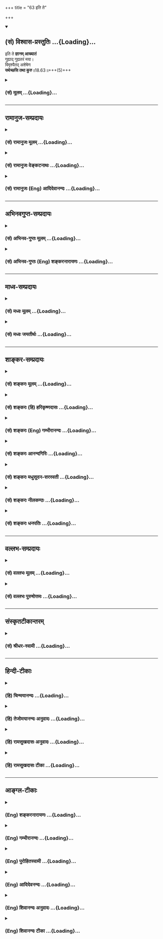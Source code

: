 +++
title = "63 इति ते"

+++
<div class="js_include" newlevelforh1="2" title="(सं) विश्वास-प्रस्तुतिः" unfilled url="/mahAbhAratam/vyAsaH/shlokashaH/06-bhIShma-parva/03-bhagavad-gItA-parva/saMskRtam/vishvAsa-prastutiH/18_moxa-saMnyAsa-yogaH/63_iti_te.md">
<details open><summary><h2>(सं) विश्वास-प्रस्तुतिः ...{Loading}...</h2></summary>

इति ते **ज्ञानम् आख्यातं**  
गुह्याद् गुह्यतरं मया।  
विमृश्यैतद् अशेषेण  
**यथेच्छसि तथा कुरु**॥18.63॥+++(5)+++
</details>
</div>
<div class="js_include collapsed" newlevelforh1="3" title="(सं) मूलम्" unfilled url="/mahAbhAratam/vyAsaH/shlokashaH/06-bhIShma-parva/03-bhagavad-gItA-parva/saMskRtam/mUlam/18_moxa-saMnyAsa-yogaH/63_iti_te.md">
<details><summary><h3>(सं) मूलम् ...{Loading}...</h3></summary>

इति ते ज्ञानमाख्यातं गुह्याद्गुह्यतरं मया।  
विमृश्यैतदशेषेण यथेच्छसि तथा कुरु।।18.63।।
</details>
</div>


_________________
## रामानुज-सम्प्रदायः
<div class="js_include collapsed" newlevelforh1="3" title="(सं) रामानुजः मूलम्" unfilled url="/mahAbhAratam/vyAsaH/shlokashaH/06-bhIShma-parva/03-bhagavad-gItA-parva/saMskRtam/rAmAnujaH/mUlam/18_moxa-saMnyAsa-yogaH/63_iti_te.md">
<details><summary><h3>(सं) रामानुजः मूलम् ...{Loading}...</h3></summary>

।।18.63।।**इति** एवं **ते** मुमुक्षुभिः अधिगन्तव्यं **ज्ञानं**
सर्वस्माद् **गुह्याद् गुह्यतरं** कर्मयोगविषयं ज्ञानयोगविषयं
भक्तियोगविषयं च सर्वम् **आख्यातम्।** **एतद् अशेषेण विमृश्य**
स्वाधिकारानुरूपं **यथा इच्छसि तथा कुरु;** कर्मयोगं ज्ञानं भक्तियोगं वा
यथेष्टम् आतिष्ठ इत्यर्थः।

</details>
</div>
<div class="js_include collapsed" newlevelforh1="3" title="(सं) रामानुजः वेङ्कटनाथः" unfilled url="/mahAbhAratam/vyAsaH/shlokashaH/06-bhIShma-parva/03-bhagavad-gItA-parva/saMskRtam/rAmAnujaH/venkaTanAthaH/18_moxa-saMnyAsa-yogaH/63_iti_te.md">
<details><summary><h3>(सं) रामानुजः वेङ्कटनाथः ...{Loading}...</h3></summary>

  
  
।।18.63।। एवमर्जुनस्य युद्धे प्रोत्साहनव्याजेन
सर्वाध्यात्मशास्त्रार्थजातमुपदिश्य सर्वासु निष्ठासु नित्यकर्मणो
दुस्त्यजतयाऽन्तेऽपि युद्धकर्तव्यत्वमेव स्थापितम्। अथस हि धर्मः
सुपर्याप्तो ब्रह्मणः पदवेदने \[अनुगी.1।12\] इति
प्रत्यभिज्ञापयिष्यमाणप्रकारेण श्रोतव्यान्तराभावज्ञापनाय
प्रक्रान्तनिष्ठात्रयं पुष्कलोपदिष्टतया यथाधिकारमनुष्ठेयत्वेन निगम्यतेइति
ते ज्ञानमाख्यातम् इति श्लोकेन। वाच्यवचनयोः सम्यक्त्वं पौष्कल्यं च
इतिकरणेन विवक्षितमित्यभिप्रायेणाऽऽह -- इत्येवमिति। तेयच्छ्रेयः स्यात्
\[2।7\] इत्यादिवादिने प्रपन्नाय शिष्यायेत्यर्थः। अत्र
लौकिकप्रमाणप्रसिद्धविषयेभ्य
आयुर्धनुर्गान्धर्ववेदार्थनीतिशास्त्रादिजन्येभ्योज्ञानेभ्यः
प्रकृष्टातीन्द्रियपारलौकिकस्वर्गादिपुरुषार्थतदुपायविषयं
वेदाख्यशास्त्रमूलं विविधज्ञानं गुह्यशब्देन विवक्षितम्। गुह्यतरशब्देन तु
वेदान्तनिष्पाद्यं तदुपबृंहणभूतैतच्छास्त्रविशोधितं
मुमुक्षुभिर्यथाधिकारमनुष्ठेयव्यवहिताव्यवहितसमस्तमोक्षोपायज्ञानं
प्रदर्श्यते। तत्र त्रिवर्गमात्रसक्तेभ्यो गोपनीयतया
गुह्यतरत्वोक्तिरित्यभिप्रायेणाऽऽह -- मुमुक्षुभिरधिगन्तव्यं ज्ञानं
सर्वस्माद्गुह्याद्गुह्यतरमिति। नन्वेतच्छास्त्रोक्तेष्वेव
गुह्यगुह्यतरविभागः स्यात् तत्राप्यन्तिमाध्यायोक्तमेव गुह्यतरतयाऽत्र
निगम्यत इति शङ्कामपाकरोतिकर्मयोगविषयं ज्ञानयोगविषयं भक्तियोगविषयं
चेति। विमृश्यैतदशेषेण यथेच्छसि तथा कुरु
इत्यनन्तरवाक्यपरामर्शस्वारस्याद्गीताशास्त्रोक्तं कृत्स्नमिह
गुह्यतरशब्देन विवक्षितमिति गम्यते। तदवान्तरतारतम्ये तु
सर्वगुह्यतममित्यनन्तरश्लोके वक्ष्यत इति भावः। आख्यातम् इत्यनेन
वक्तव्यान्तराभावो व्यञ्जित इत्यभिप्रायेणाऽऽहसर्वमाख्यातमिति। मया स्वतः
सार्वज्ञादिगुणयोगादाप्ततमेन हितैषिणा चेत्यर्थः। अशेषेण विमृश्य इत्यनेन
विवक्षितमाहस्वाधिकारानुरूपमिति। सहसैव पूर्वपूर्वपरित्यागो न युक्त इति
भावः। यथेच्छसि तथा कुरु इत्येतन्न युद्धकरणाकरणविषयम्; निष्ठात्रयेऽपि
नित्यनैमित्तिकानां
वर्णाश्रमानुबन्धिकर्मणामवश्यानुष्ठेयत्वोक्तेः;यद्यहङ्कारमाश्रित्य
\[18।59\] इत्यादिश्लोकाभ्यामर्जुनेन युद्धस्य दुस्त्यजतां वदतो
भगवतस्तन्निवृत्तिविवक्षानुपपत्तेश्च। अतोऽत्र तत्तदधिकारानुरूपमुपदिष्टेषु
शास्त्रार्थपर्वसु बुद्धिमत्तरस्त्वं कर्मज्ञानभक्तिषु
कर्मण्यस्मिन्ममेदानीमधिकार इति परामृश्य तस्मिन् पर्वणि
परिगृहीतस्ववर्णाश्रमधर्म एव वर्तस्वेत्युच्यत इत्यभिप्रायेणाऽऽह --
कर्मयोगं ज्ञानयोगं भक्तियोगं वा यथेष्टमातिष्ठेति। एतेनकर्मज्ञानयोगयोरिदं
निगमनम्सर्वगुह्यतमम् इत्यादिनाभक्तियोगनिगमनम् इति कैश्चिदुक्तो विभागो
निरस्तः।  
  

</details>
</div>
<div class="js_include collapsed" newlevelforh1="3" title="(सं) रामानुजः (Eng) आदिदेवानन्दः" unfilled url="/mahAbhAratam/vyAsaH/shlokashaH/06-bhIShma-parva/03-bhagavad-gItA-parva/saMskRtam/rAmAnujaH/english/AdidevAnandaH/18_moxa-saMnyAsa-yogaH/63_iti_te.md">
<details><summary><h3>(सं) रामानुजः (Eng) आदिदेवानन्दः ...{Loading}...</h3></summary>

18.63 Thus, in this manner, has been set forth everything that is to be acired by those aspirants for release - the mystery of mysteries,
concerning Karma Yoga, Jnana Yoga and Bhakti Yoga. Reflecting on it fully, do what you wish to do according to your alification - i.e.,
follow Karma Yoga, or Jnana Yoga or Bhakti Yoga according to your liking. Such is the meaning.

</details>
</div>


_________________
## अभिनवगुप्त-सम्प्रदायः
<div class="js_include collapsed" newlevelforh1="3" title="(सं) अभिनव-गुप्तः मूलम्" unfilled url="/mahAbhAratam/vyAsaH/shlokashaH/06-bhIShma-parva/03-bhagavad-gItA-parva/saMskRtam/abhinava-guptaH/mUlam/18_moxa-saMnyAsa-yogaH/63_iti_te.md">
<details><summary><h3>(सं) अभिनव-गुप्तः मूलम् ...{Loading}...</h3></summary>

।।18.63।। इति त इति। तदेवेदं ( तवेदं ) ज्ञानम् उक्तं गुह्यात्;
वेदान्तादपि; गुह्यं; परमाद्वैतप्रकाशनात्। एतच्चाशेषेण +++(S एतच्चाविशेषेण
)+++ विमृश्येति +++(;N omit विमृश्येति and read संग्रहतात्पर्यम् )+++ --
तात्पर्यमत्र विचार्येत्यर्थः।

</details>
</div>
<div class="js_include collapsed" newlevelforh1="3" title="(सं) अभिनव-गुप्तः (Eng) शङ्करनारायणः" unfilled url="/mahAbhAratam/vyAsaH/shlokashaH/06-bhIShma-parva/03-bhagavad-gItA-parva/saMskRtam/abhinava-guptaH/english/shankaranArAyaNaH/18_moxa-saMnyAsa-yogaH/63_iti_te.md">
<details><summary><h3>(सं) अभिनव-गुप्तः (Eng) शङ्करनारायणः ...{Loading}...</h3></summary>

18.63 Iti te etc. : The \[path of\] wisdom has been taught to you. It is
a better secret than the secret literature i.e., the last portion of the
Vedas (the Upanisads), as it reveals the supreme Non-duality
(Advaita-philosophy). Comprehend it fully and then : Deliberate on the
purport of it and then. The purport has been, no doubt, elucidated by us
by taking-by-horn-method (directly) whenever occasion arose. Yet, a
clear reflection of the entire subject matter is shown here. Because it
is the choicest one, the mind is never satisfied, when it is being
elucidated and listened to. The most secret thing is being determined
here. The method by which that is known, you must listen to now - so He
says :-

</details>
</div>


_________________
## माध्व-सम्प्रदायः
<div class="js_include collapsed" newlevelforh1="3" title="(सं) मध्वः मूलम्" unfilled url="/mahAbhAratam/vyAsaH/shlokashaH/06-bhIShma-parva/03-bhagavad-gItA-parva/saMskRtam/madhvaH/mUlam/18_moxa-saMnyAsa-yogaH/63_iti_te.md">
<details><summary><h3>(सं) मध्वः मूलम् ...{Loading}...</h3></summary>

।।18.63।। Sri Madhvacharya did not comment on this sloka.,

</details>
</div>
<div class="js_include collapsed" newlevelforh1="3" title="(सं) मध्वः जयतीर्थः" unfilled url="/mahAbhAratam/vyAsaH/shlokashaH/06-bhIShma-parva/03-bhagavad-gItA-parva/saMskRtam/madhvaH/jayatIrthaH/18_moxa-saMnyAsa-yogaH/63_iti_te.md">
<details><summary><h3>(सं) मध्वः जयतीर्थः ...{Loading}...</h3></summary>

।।18.63।। Sri Jayatirtha did not comment on this sloka.  
  

</details>
</div>


_________________
## शाङ्कर-सम्प्रदायः
<div class="js_include collapsed" newlevelforh1="3" title="(सं) शङ्करः मूलम्" unfilled url="/mahAbhAratam/vyAsaH/shlokashaH/06-bhIShma-parva/03-bhagavad-gItA-parva/saMskRtam/shankaraH/mUlam/18_moxa-saMnyAsa-yogaH/63_iti_te.md">
<details><summary><h3>(सं) शङ्करः मूलम् ...{Loading}...</h3></summary>

।।18.63।। --,**इति** एतत् **ते** तुभ्यं **ज्ञानम् आख्यातं** कथितं
**गुह्यात्** गोप्यात् **गुह्यतरम्** अतिशयेन गुह्यं रहस्यम् इत्यर्थः;
**मया** सर्वज्ञेन ईश्वरेण। **विमृश्य** विमर्शनम् आलोचनं कृत्वा **एतत्**
यथोक्तं शास्त्रम् **अशेषेण** समस्तं यथोक्तं च अर्थजातं **यथा इच्छसि तथा
कुरु**।। भूयोऽपि मया उच्यमानं श्रृणु --,

</details>
</div>
<div class="js_include collapsed" newlevelforh1="3" title="(सं) शङ्करः (हि) हरिकृष्णदासः" unfilled url="/mahAbhAratam/vyAsaH/shlokashaH/06-bhIShma-parva/03-bhagavad-gItA-parva/saMskRtam/shankaraH/hindI/harikRShNadAsaH/18_moxa-saMnyAsa-yogaH/63_iti_te.md">
<details><summary><h3>(सं) शङ्करः (हि) हरिकृष्णदासः ...{Loading}...</h3></summary>

।।18.63।। मुझ सर्वज्ञ ईश्वरने तुझसे यह गुह्यसे भी गुह्य अत्यन्त गोपनीय
रहस्ययुक्त ज्ञान कहा है। इस उपर्युक्त शास्त्रको; अर्थात् ऊपर कहे हुए
समस्त अर्थको पूर्णरूपसे विचारकरइसके विषयमें भलीप्रकार आलोचना करके; तेरी
जैसी इच्छा हो वैसे ही कर।

</details>
</div>
<div class="js_include collapsed" newlevelforh1="3" title="(सं) शङ्करः (Eng) गम्भीरानन्दः" unfilled url="/mahAbhAratam/vyAsaH/shlokashaH/06-bhIShma-parva/03-bhagavad-gItA-parva/saMskRtam/shankaraH/english/gambhIrAnandaH/18_moxa-saMnyAsa-yogaH/63_iti_te.md">
<details><summary><h3>(सं) शङ्करः (Eng) गम्भीरानन्दः ...{Loading}...</h3></summary>

18.63 Te, to you; akhyatam, has been imparted, spoken of; maya, by Me
who am the omniscient God; iti, this; jnanam, knowledge; which is
guhyataram, more secret; guhyat, than any secret-i.e. it is extremely
profound, mystical. Vimrsya, pondering over, contemplating on; etat,
this, the Scripture as imparted; asesena, as a whole, and also on all
the subjects dealt with; kuru, do; yatha icchasi tatha, as you like.
'Once again, hear what is beng said by Me:'

</details>
</div>
<div class="js_include collapsed" newlevelforh1="3" title="(सं) शङ्करः आनन्दगिरिः" unfilled url="/mahAbhAratam/vyAsaH/shlokashaH/06-bhIShma-parva/03-bhagavad-gItA-parva/saMskRtam/shankaraH/AnandagiriH/18_moxa-saMnyAsa-yogaH/63_iti_te.md">
<details><summary><h3>(सं) शङ्करः आनन्दगिरिः ...{Loading}...</h3></summary>

।।18.63।। शास्त्रमुपसंहर्तुमिच्छन्नाह -- **इति ते ज्ञानमिति।** ज्ञानं
करणव्युत्पत्त्या गीताशास्त्रम्; यथेच्छसि तथा कुरु ज्ञानं कर्म वा यदिष्टं
तदनुतिष्ठेत्यर्थः।

</details>
</div>
<div class="js_include collapsed" newlevelforh1="3" title="(सं) शङ्करः मधुसूदन-सरस्वती" unfilled url="/mahAbhAratam/vyAsaH/shlokashaH/06-bhIShma-parva/03-bhagavad-gItA-parva/saMskRtam/shankaraH/madhusUdana-sarasvatI/18_moxa-saMnyAsa-yogaH/63_iti_te.md">
<details><summary><h3>(सं) शङ्करः मधुसूदन-सरस्वती ...{Loading}...</h3></summary>

।।18.63।। सर्वगीतार्थमुपसंहरन्नाह -- इतीति। इत्यनेन प्रकारेण ते
तुभ्यमत्यन्तप्रियाय ज्ञानमात्ममात्रविषयं मोक्षसाधनं गुह्याद्गुह्यतरं
परमरहस्यादपि संन्यासान्तात्कर्मयोगाद्रहस्यतरं तत्फलभूतत्वादाख्यातं
समन्तात् कथितं मया सर्वज्ञेन परमाप्तेन। अतो विमृश्य पर्यालोच्य
एतन्मयोपदिष्टं गीताशास्त्रमशेषेण सामस्त्येन सर्वैकवाक्यतया ज्ञात्वा
स्वाधिकारानुरूपेण यथेच्छसि तथा कुरु न त्वेतदविमृश्यैव कामकारेण
यत्किंचिदित्यर्थः। ,अत्र चैतावदुक्तम्। अशुद्धान्तःकरणस्य
मुमुक्षोर्मोक्षसाधनज्ञानोत्पत्तियोग्यताप्रतिबन्धकपापक्षयार्थं
फलाभिसन्धिपरित्यागेन भगवदर्पणबुद्ध्या वर्णाश्रमधर्मानुष्ठानं; ततः
शुद्धान्तःकरणस्य विविदिषोत्पत्तौ गुरुमुपसृत्य
ज्ञानसाधनवेदान्तवाक्यविचाराय ब्राह्मणस्य सर्वकर्मसंन्यासः; ततो
भगवदेकशरणतया
विविक्तसेवादिज्ञानसाधनाभ्यासाच्छ्रवणमनननिदिध्यासनैरात्मसाक्षात्कारोत्पत्त्या
मोक्ष इति। क्षत्रियादेस्तु संन्यासानधिकारिणो
मुमुक्षोरन्तःकरणशुद्ध्यनन्तरमपि भगवदाज्ञापालनाय लोकसंग्रहाय च
यथाकथंचित्कर्माणि कुर्वतोऽपि भगवदेकशरणतया
पूर्वजन्मकृतसंन्यासादिपरिपाकाद्वा हिरण्यगर्भन्यायेन तदपेक्षणाद्वा
भगवदनुग्रहमात्रेणेहैव तत्त्वज्ञानोत्पत्त्याऽग्रिमजन्मनि
ब्राह्मणजन्मलाभेन संन्यासादिपूर्वकज्ञानोत्पत्त्या वा मोक्ष इति। एवं
विचारिते च नास्ति मोहावकाश इति भावः।

</details>
</div>
<div class="js_include collapsed" newlevelforh1="3" title="(सं) शङ्करः नीलकण्ठः" unfilled url="/mahAbhAratam/vyAsaH/shlokashaH/06-bhIShma-parva/03-bhagavad-gItA-parva/saMskRtam/shankaraH/nIlakaNThaH/18_moxa-saMnyAsa-yogaH/63_iti_te.md">
<details><summary><h3>(सं) शङ्करः नीलकण्ठः ...{Loading}...</h3></summary>

।।18.63।। सर्वगीतार्थमुपसंहरति -- **इतीति।** इति एवंप्रकारं ते तुभ्यं मया
सर्वज्ञेन परमकारुणिकेन ज्ञानम् आख्यातम्।
गुह्यान्मन्त्रतन्त्ररसायनरूपाद्गुह्यतरमतिशयितं रहस्यम्। एतद्यथोक्तं
शास्त्रार्थजातं विमृश्य सम्यगालोच्य यथेच्छसि तथा कुरु।

</details>
</div>
<div class="js_include collapsed" newlevelforh1="3" title="(सं) शङ्करः धनपतिः" unfilled url="/mahAbhAratam/vyAsaH/shlokashaH/06-bhIShma-parva/03-bhagavad-gItA-parva/saMskRtam/shankaraH/dhanapatiH/18_moxa-saMnyAsa-yogaH/63_iti_te.md">
<details><summary><h3>(सं) शङ्करः धनपतिः ...{Loading}...</h3></summary>

।।18.63।। शास्त्रमुपसंहर्तुमिच्छन्नाह -- इतीति। इत्येतत्ते तुभ्यं
ज्ञायतेनेनेति ज्ञानं गीताशास्त्रं गुह्याद्गोप्याद्हुह्यतरं अतिशयेन
गोप्यं रहस्यं मया सर्वज्ञेनाप्ततमेन शास्त्रयोनिना आख्यातं कथितम्।
एतद्यथोक्तशास्त्रमशेषेण समस्तं विमृश्य विमर्शनमालोचनं कृत्वा यथेच्छसि
तथा कुरु नत्वेतत्सा कत्येनाविमृश्यैवेत्यर्थः।

</details>
</div>


_________________
## वल्लभ-सम्प्रदायः
<div class="js_include collapsed" newlevelforh1="3" title="(सं) वल्लभः मूलम्" unfilled url="/mahAbhAratam/vyAsaH/shlokashaH/06-bhIShma-parva/03-bhagavad-gItA-parva/saMskRtam/vallabhaH/mUlam/18_moxa-saMnyAsa-yogaH/63_iti_te.md">
<details><summary><h3>(सं) वल्लभः मूलम् ...{Loading}...</h3></summary>

।।18.63।। सर्वगीतार्थमुपसंहरन्नाह -- इतीति। निरतिशयकरुणावरुणालयेनाख्यातं
ज्ञानं यत्तद्भगवता गीतं ज्ञानं (गीतं भगवता ज्ञानं यत्तत् -- )
संग्राममूर्द्धनि इति भागवतेऽपि \[1।15।30\] ज्ञानपदवाच्यं
सर्ववेदान्तसिद्धान्तसारं इदमिति ज्ञायते। अतो विमृश्यैतदशेषेण यथेच्छसि
तथा कुरु।

</details>
</div>
<div class="js_include collapsed" newlevelforh1="3" title="(सं) वल्लभः पुरुषोत्तमः" unfilled url="/mahAbhAratam/vyAsaH/shlokashaH/06-bhIShma-parva/03-bhagavad-gItA-parva/saMskRtam/vallabhaH/puruShottamaH/18_moxa-saMnyAsa-yogaH/63_iti_te.md">
<details><summary><h3>(सं) वल्लभः पुरुषोत्तमः ...{Loading}...</h3></summary>

  
  
।।18.63।। अथ सकलगीताशास्त्रार्थमुपसंहरन्नाह -- इतीति। इति अमुना प्रकारेण
ते तव मया सर्वकर्त्रा सर्वात्मना गुह्यात् गोप्यात् गुह्यतरं गोप्यतरं
मन्त्रबीजवत् सर्वशास्त्रज्ञानसारात्मकं ज्ञानमाख्यातं आ समन्तात् ससाधनं
प्रसिद्धतयोक्तमित्यर्थः। एतत् मदुपदिष्टगीताशास्त्रार्थं अशेषेण
पूर्वापरानुसन्धानेन विमृश्य पर्यालोच्य यथा कर्तुमिच्छसि उत्तमत्वेन तथा
कुरु। एतद्विमर्शात् तदाज्ञाकरणे एव बुद्धिर्भविष्यतीत्याशयेनयथेच्छसि
इत्युक्तमिति भावः।  
  

</details>
</div>


_________________
## संस्कृतटीकान्तरम्
<div class="js_include collapsed" newlevelforh1="3" title="(सं) श्रीधर-स्वामी" unfilled url="/mahAbhAratam/vyAsaH/shlokashaH/06-bhIShma-parva/03-bhagavad-gItA-parva/saMskRtam/shrIdhara-svAmI/18_moxa-saMnyAsa-yogaH/63_iti_te.md">
<details><summary><h3>(सं) श्रीधर-स्वामी ...{Loading}...</h3></summary>

।।18.63।। सर्वगीतार्थमुपसंहरन्नाह **-- इतीति।** इति अनेन प्रकारेण तुभ्यं
सर्वज्ञेन परमकारुणिकेन मया ज्ञानमाख्यातमुपदिष्टम्। कथंभूतम्
गुह्याद्गोप्याद्रहस्यमन्त्रयोगादिज्ञानादपि गुह्यतरं एतन्मयोपदिष्टं
गीताशास्त्रशेषतो विमृश्य पर्यालोच्य पश्चाद्यथेच्छसि तथा कुरु।
एतस्मिन्पर्यालोचिते सति तव मोहो निवर्तिष्यत इति भावः।

</details>
</div>


_________________
## हिन्दी-टीकाः
<div class="js_include collapsed" newlevelforh1="3" title="(हि) चिन्मयानन्दः" unfilled url="/mahAbhAratam/vyAsaH/shlokashaH/06-bhIShma-parva/03-bhagavad-gItA-parva/hindI/chinmayAnandaH/18_moxa-saMnyAsa-yogaH/63_iti_te.md">
<details><summary><h3>(हि) चिन्मयानन्दः ...{Loading}...</h3></summary>

।।18.63।। प्रस्तुत श्लोक कुरुक्षेत्र की रणभूमि पर दिये गये गीताप्रवचन का
अन्तिम श्लोक माना जा सकता है। संस्कृत में इति शब्द के साथ किसी कथन अथवा
उद्धरण की समाप्ति की जाती है। इस दृष्टि से भगवान् श्रीकृष्ण अपने उपदेश
को यहीं पर सम्पूर्ण करते हैं। गुह्यात् गुह्य तरम् गुह्य या रहस्य उसे कहते
हैं; जो अधिकांश लोगों को अज्ञात होता है; किन्तु कुछ विरले लोग उसे जानते
हैं। यद्यपि वह अज्ञात होता है; तथपि अज्ञेय नहीं। उसका ज्ञान आप्त पुरुषों
(जानकर लोगों) से प्राप्त किया जा सकता है। गीता में आत्मज्ञान का उपदेश
दिया गया है। आत्मा द्रष्टा है इसलिए वह कभी इन्द्रिय; मन और बुद्धि द्वारा
दृश्यरूप में नहीं जाना जा सकता। इसलिए; कोई व्यक्ति कितना ही बुद्धिमान
क्यों न हो; वह स्वयं अपनी बुद्धि के द्वारा आत्मा के शुद्ध स्वरूप का आभास
तक नहीं पा सकता। इसके लिए गुरु के उपदेश की नितान्त आवश्यकता होती है।
सर्वथा इन्द्रिय अगोचर होने के कारण ही यह आत्मज्ञान समस्त लौकिक रहस्यों
से भी अधिक गूढ़ है। गुह्य शब्द का अर्थ यह नहीं होता कि इस ज्ञान का उपदेश
किसी को देना ही नहीं चाहिए। परन्तु भारत के पतन काल में कतिपय लोगों ने
इसे अपनी वैयक्तिक सम्पत्ति समझकर गुह्य शब्द की आड़ में अन्य लोगों को इस
ज्ञान से वंचित रखा। परन्तु यदि हम अपने धर्मशास्त्रों का समुचित अध्ययन
करें; तो यह ज्ञात होगा कि उदार हृदय के ऋषियों ने किसी भी स्थान पर ऐसे
रूढ़िवादी लोगों के मत का अनुमोदन नहीं किया है। इसमें कोई सन्देह नहीं कि
जिस पुरुष में सूक्ष्म ज्ञान को ग्रहण करने की मानसिक और बौद्धिक क्षमता
नहीं होती; वह इसका अधिकारी नहीं होता। अनधिकारी को सर्वोच्च ज्ञान देने पर
वह उसे विपरीत समझकर तथा दोषपूर्ण जीवन जीकर स्वयं की ही हानि कर सकता
है। इस पर पूर्ण विचार करके केवल श्रवण या पठन से ही मनुष्य को पूर्ण ज्ञान
प्राप्त नहीं हो सकता। ज्ञान सन्देह रहित तथा विपर्यय (मिथ्या धारणाओं) से
रहित होना चाहिए। इसलिए; आचार्य से प्राप्त किये गये ज्ञान पर युक्तियुक्त
मनन और चिन्तन करने की आवश्यकता होती है। प्रत्येक साधक को स्वयं ही मनन
करके प्राप्त ज्ञान की सत्यता का निश्चय करना होता है। भगवान् श्रीकृष्ण
नहीं चाहते कि अर्जुन उनके उपदेश को विचार किये बिना ही स्वीकार कर ले।
इसलिए; यहाँ वे कहते हैं; इस पर पूर्ण विचार करके; जैसी तुम्हारी इच्छा हो
वैसा तुम करो। यथेच्छसि तथा कुरु भगवान् श्रीकृष्ण; कर्मयोग की जीवनपद्धति
को स्वीकार करने के विषय में अन्तिम निर्णय अर्जुन पर ही छोड़ देते हैं।
प्रत्येक पुरुष को स्वेच्छा से ही ईश्वर प्राप्ति के लिए प्रयत्न करना
चाहिए। इसमें किसी को बाध्य नहीं किया जा सकता क्योंकि सभी नवीन जन्मों में
सहजता या स्वत प्रवृत्ति अमूल्य गुण माना जाता है। जीवन के समस्त
सिद्धांतों; तथ्यों एवं उपायों को अर्जुन के समक्ष प्रस्तुत करने के
पश्चात्; भगवान् श्रीकृष्ण उसे विचारपूर्वक निर्णय लेने के लिए आमन्त्रित
करते हैं। अध्यात्म के आचार्यों को चाहिए कि वे किसी प्रकार भी अपने
शिष्यों को बाध्य न करें। भारतवर्ष में इस प्रकार बाध्य करके कभी धर्म
प्रचार नहीं किया गया है। भगवान् श्रीकृष्ण आगे कहते हैं

</details>
</div>
<div class="js_include collapsed" newlevelforh1="3" title="(हि) तेजोमयानन्दः अनुवादः" unfilled url="/mahAbhAratam/vyAsaH/shlokashaH/06-bhIShma-parva/03-bhagavad-gItA-parva/hindI/tejomayAnandaH/anuvAdaH/18_moxa-saMnyAsa-yogaH/63_iti_te.md">
<details><summary><h3>(हि) तेजोमयानन्दः अनुवादः ...{Loading}...</h3></summary>

।।18.63।। इस प्रकार समस्त गोपनीयों से अधिक गुह्य ज्ञान मैंने तुमसे कहा;
इस पर पूर्ण विचार (विमृश्य) करने के पश्चात् तुम्हारी जैसी इच्छा हो, वैसा
तुम करो।।

</details>
</div>
<div class="js_include collapsed" newlevelforh1="3" title="(हि) रामसुखदासः अनुवादः" unfilled url="/mahAbhAratam/vyAsaH/shlokashaH/06-bhIShma-parva/03-bhagavad-gItA-parva/hindI/rAmasukhadAsaH/anuvAdaH/18_moxa-saMnyAsa-yogaH/63_iti_te.md">
<details><summary><h3>(हि) रामसुखदासः अनुवादः ...{Loading}...</h3></summary>

।।18.63।। यह गुह्यसे भी गुह्यतर (शरणागतिरूप) ज्ञान मैंने तुझे कह दिया। अब
तू इसपर अच्छी तरहसे विचार करके जैसा चाहता है, वैसा कर।

</details>
</div>
<div class="js_include collapsed" newlevelforh1="3" title="(हि) रामसुखदासः टीका" unfilled url="/mahAbhAratam/vyAsaH/shlokashaH/06-bhIShma-parva/03-bhagavad-gItA-parva/hindI/rAmasukhadAsaH/TIkA/18_moxa-saMnyAsa-yogaH/63_iti_te.md">
<details><summary><h3>(हि) रामसुखदासः टीका ...{Loading}...</h3></summary>

।।18.63।।***व्याख्या --***  **इति ते ज्ञानमाख्यातं गुह्याद्गुह्यतरं
मया --** पूर्वश्लोकमें सर्वव्यापक अन्तर्यामी परमात्माकी जो शरणागति बतायी
गयी है; उसीका लक्ष्य यहाँ **इति** पदसे कराया गया है। भगवान् कहते हैं कि
यह गुह्यसे भी गुह्यतर शरणागतिरूप ज्ञान मैंने तेरे लिये कह दिया है।
कर्मयोग गुह्य है और अन्तर्यामी निराकार परमात्माकी शरणागतिगुह्यतर है
**(टिप्पणी प₀ 965.1)**।  
  
**विमृश्यैतदशेषेण --** गुह्यसेगुह्यतर शरणागतिरूप ज्ञान बताकर भगवान्
अर्जुनसे कहते हैं कि मैंने पहले जो भक्तिकी बातें कही हैं; उनपर तुम अच्छी
तरहसे विचार कर लेना। भगवान्ने इसी अध्यायके सत्तावनवेंअट्ठावनवें
श्लोकोंमें अपनी भक्ति(शरणागति) की जो बातें कही हैं; उन्हें **एतत्** पदसे
लेना चाहिये। गीतामें जहाँजहाँ भक्तिकी बातें आयी हैं; उन्हें **अशेषेण**
पदसे लेना चाहिये **(टिप्पणी प₀ 965.2)। विमृश्यैतदशेषेण** कहनेमें भगवान्की
अत्यधिक कृपालुताकी एक गुढ़ाभिसन्धि है कि कहीं अर्जुन मेरेसे विमुख न हो
जाय; इसलिये यदि यह मेरी कही हुई बातोंकी तरफ विशेषतासे खयाल करेगा तो असली
बात अवश्य ही इसकी समझमें आ जायगी और फिर यह मेरेसे विमुख नहीं
होगा।**यथेच्छसि तथा कुरु --** पहले कही सब बातोंपर पूरापूरा विचार करके
फिर तेरी जैसी मरजी आये; वैसा कर। तू जैसा करना चाहता है; वैसा कर -- ऐसा
कहनेमें भी भगवान्की आत्मीयता; कृपालुता और हितैषिता ही प्रत्यक्ष दीख रही
है।  
  
पहले **वक्ष्याम्यशेषतः** (7। 2); **इदं तु ते गुह्यतमं
प्रवक्ष्याम्यनसूयवे** (9। 1) **वक्ष्यामि हितकाम्यया** (10। 1) आदि
श्लोकोंमें भगवान् अर्जुनके हितकी बात कहते आये हैं; पर इन वाक्योंमें
भगवान्की अर्जुनपर सामान्य कृपा है।  
  
**न श्रोष्यति विनङ्क्ष्यसि** (18। 58) -- इस श्लोकमें अर्जुनको धमकानेमें
भगवान्की विशेष कृपा और अपनेपनका भाव टपकता है। यहाँ **यथेच्छसि तथा कुरु**
कहकर भगवान् जो अपनेपनका त्याग कर रहे हैं; इसमें तो भगवान्कीअध्यधिक कृपा
और आत्मीयता भरी हुई है। कारण कि भक्त भगवान्का धमकाया जाना तो सह सकता है;
पर भगवान्का त्याग नहीं सह सकता। इसलिये **न श्रोष्यसि विनङ्क्ष्यसि** आदि
कहनेपर भी अर्जुनपर इतना असर नहीं पड़ा जितना **यथेच्छसि तथा कुरु** कहनेपर
पड़ा। इसे सुनकर अर्जुन घबरा गये कि भगवान् तो मेरा त्याग कर रहे हैं
क्योंकि मैंने यह बड़ी भारी गलती की कि भगवान्के द्वारा प्यारसे समझाने;
अपनेपनसे धमकाने और अन्तर्यामीकी शरणागतिकी बात कहनेपर भी मैं कुछ बोला
नहीं; जिससे भगवान्कोजैसी मरजी आये; वैसा कर -- यह कहना पड़ा। अब तो मैं
कुछ भी कहनेके लायक नहीं हूँ ऐसा सोचकर अर्जुन बड़े दुःखी हो जाते हैं; तब
भगवान् अर्जुनके बिना पूछे ही सर्वगुह्यतम वचनोंको कहते हैं; जिसका वर्णन
आगेके श्लोकमें है।  
  
***सम्बन्ध --***  पूर्वश्लोकमें भगवान् **विमृश्यैतदेषेण** पदसे
अर्जुनको कहा कि मेरे इस पूरे उपदेशका सार निकाल लेना। परन्तु भगवान्के
सम्पूर्ण उपदेशका सार निकाल लेना अर्जुनके वशकी बात नहीं थी क्योंकि अपने
उपदेशका सार निकालना जितना वक्ता जानता है; उतना श्रोता नहीं जानता दूसरी
बात; जैसी मरजी आये; वैसा कर -- इस प्रकार भगवान्के मुखसे अपने त्यागकी बात
सुनकर अर्जुन बहुत डर गये; इसलिये आगेके दो श्लोकोंमें भगवान् अपने प्रिय
सखा अर्जुनको आश्वासन देते हैं।

</details>
</div>


_________________
## आङ्ग्ल-टीकाः
<div class="js_include collapsed" newlevelforh1="3" title="(Eng) शङ्करनारायणः" unfilled url="/mahAbhAratam/vyAsaH/shlokashaH/06-bhIShma-parva/03-bhagavad-gItA-parva/english/shankaranArAyaNaH/18_moxa-saMnyAsa-yogaH/63_iti_te.md">
<details><summary><h3>(Eng) शङ्करनारायणः ...{Loading}...</h3></summary>

18.63. Thus the \[path of\] wisdom, a better secret than all the secrets has been expounded to you by Me; comprehend it fully and then act as you please.

</details>
</div>
<div class="js_include collapsed" newlevelforh1="3" title="(Eng) गम्भीरानन्दः" unfilled url="/mahAbhAratam/vyAsaH/shlokashaH/06-bhIShma-parva/03-bhagavad-gItA-parva/english/gambhIrAnandaH/18_moxa-saMnyAsa-yogaH/63_iti_te.md">
<details><summary><h3>(Eng) गम्भीरानन्दः ...{Loading}...</h3></summary>

18.63 To you has been imparted by Me this knowledge \[Derived in the instrumental sense of 'means of knowledge'; i.e. the scripture Gita.\]
which is moe secret than any secret. Pondering over this as a whole, do as you like.

</details>
</div>
<div class="js_include collapsed" newlevelforh1="3" title="(Eng) पुरोहितस्वामी" unfilled url="/mahAbhAratam/vyAsaH/shlokashaH/06-bhIShma-parva/03-bhagavad-gItA-parva/english/purohitasvAmI/18_moxa-saMnyAsa-yogaH/63_iti_te.md">
<details><summary><h3>(Eng) पुरोहितस्वामी ...{Loading}...</h3></summary>

18.63 Thus have I revealed to thee the Truth, the Mystery of mysteries.
Having thought it over, thou art free to act as thou wilt.

</details>
</div>
<div class="js_include collapsed" newlevelforh1="3" title="(Eng) आदिदेवनन्दः" unfilled url="/mahAbhAratam/vyAsaH/shlokashaH/06-bhIShma-parva/03-bhagavad-gItA-parva/english/AdidevanandaH/18_moxa-saMnyAsa-yogaH/63_iti_te.md">
<details><summary><h3>(Eng) आदिदेवनन्दः ...{Loading}...</h3></summary>

18.63 Thus the knowledge, the mystery of mysteries, has been declared to you be Me. Reflecting on it fully, do what you will.

</details>
</div>
<div class="js_include collapsed" newlevelforh1="3" title="(Eng) शिवानन्दः अनुवादः" unfilled url="/mahAbhAratam/vyAsaH/shlokashaH/06-bhIShma-parva/03-bhagavad-gItA-parva/english/shivAnandaH/anuvAdaH/18_moxa-saMnyAsa-yogaH/63_iti_te.md">
<details><summary><h3>(Eng) शिवानन्दः अनुवादः ...{Loading}...</h3></summary>

18.63 Thus has wisdom, more secret than secrecy itself, been declared unto thee by Me; having reflected over it fully, then act as thou wishest.

</details>
</div>
<div class="js_include collapsed" newlevelforh1="3" title="(Eng) शिवानन्दः टीका" unfilled url="/mahAbhAratam/vyAsaH/shlokashaH/06-bhIShma-parva/03-bhagavad-gItA-parva/english/shivAnandaH/TIkA/18_moxa-saMnyAsa-yogaH/63_iti_te.md">
<details><summary><h3>(Eng) शिवानन्दः टीका ...{Loading}...</h3></summary>

18.63 इति thus; ते to thee; ज्ञानम् wisdom; आख्यातम् has been declared;
गुह्यात् than the secret; गुह्यतरम् more secret; मया by Me; विमृश्य
reflecting over; एतत् this; अशेषेण fully; यथा as; इच्छसि (thou) wishest;
तथा so; कुरु act.Commentary Thus has wisdom; more profound than all secrets; been declared to thee by Me. This teaching is well known as the Gita; the essence of all the Vedas. If anyone follows it and lives in the spirit of this teaching he will certainly attain supreme peace;
highest knowledge and immortality. There is no doubt about this. I have revealed the mystery of this secret treasure to thee as thou art dear to Me; O Arjuna.It The teaching declared above. Reflect fully over everything that has been taught to thee.

</details>
</div>
